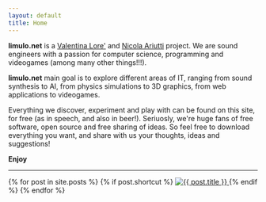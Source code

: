 ```yaml
---
layout: default
title: Home
---
```


**limulo.net** is a [Valentina Lore'](about.html) and [Nicola Ariutti](about.html) project.
We are sound engineers with a passion for computer science, programming and videogames (among many other things!!!).

**limulo.net** main goal is to explore different areas of IT, ranging from sound synthesis to AI, from physics simulations to 3D graphics, from web applications to videogames.

Everything we discover, experiment and play with can be found on this site, for free (as in speech, and also in beer!).
Seriuosly, we're huge fans of free software, open source and free sharing of ideas. So feel free to download everything you want, and share with us your thoughts, ideas and suggestions!

**Enjoy**

<hr />

<div> <!-- SHORTCUTs images -->
{% for post in site.posts %}
{% if post.shortcut %}
<a href="{{ post.url }}">
  <img src="{{site.url}}/assets/images/shortcuts/{{ post.shortcut }}"
     class="shortcut-image"
     alt="{{ post.title }}"
     title="{{ post.title }}" />
</a>
{% endif %}
{% endfor %}
</div>

<!-- La parte sottostante è da eliminare

<div class="pagination">
  {% if paginator.next_page %}
    <a class="pagination-item older" href="{{ site.baseurl }}page{{paginator.next_page}}">Older</a>
  {% else %}
    <span class="pagination-item older">Older</span>
  {% endif %}
  {% if paginator.previous_page %}
    {% if paginator.page == 2 %}
      <a class="pagination-item newer" href="{{ site.baseurl }}">Newer</a>
    {% else %}
      <a class="pagination-item newer" href="{{ site.baseurl }}page{{paginator.previous_page}}">Newer</a>
    {% endif %}
  {% else %}
    <span class="pagination-item newer">Newer</span>
  {% endif %}
</div>
-->

